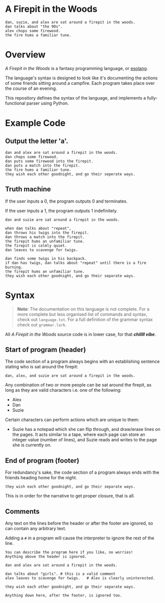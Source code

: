 # A Firepit in the Woods
```
dan, suzie, and alex are sat around a firepit in the woods.
dan talks about "the 90s".
alex chops some firewood.
the fire hums a familiar tune.
```

# Overview
*A Firepit in the Woods* is a fantasy programming language, or [esolang](https://esolangs.org/wiki/Esoteric_programming_language). 

The language's syntax is designed to look like it's documenting the actions of some friends sitting around a campfire. 
Each program takes place over the course of an evening.

This repository defines the syntax of the language, and implements a fully-functional parser using Python.


# Example Code
## Output the letter 'a'.

    dan and alex are sat around a firepit in the woods.
    dan chops some firewood.
    dan puts some firewood into the firepit.
    dan puts a match into the firepit.
    the fire hums a familiar tune.
    they wish each other goodnight, and go their seperate ways.

## Truth machine

If the user inputs a 0, the program outputs 0 and terminates.

If the user inputs a 1, the program outputs 1 indefinitely.

    dan and suzie are sat around a firepit in the woods.

    when dan talks about "repeat",
    dan throws his twigs into the firepit.
    dan throws a match into the firepit.
    the firepit hums an unfamiliar tune.
    the firepit is calmly quiet.
    dan leaves to scavenge for twigs.

    dan finds some twigs in his backpack.
    if dan has twigs, dan talks about "repeat" until there is a fire burning.
    the firepit hums an unfamiliar tune.
    they wish each other goodnight, and go their separate ways.

# Syntax

> **Note**: The documentation on this language is not complete. For a more complete but less organised list of commands and syntax, check out `language.txt`. For a full definition of the grammar syntax check out `grammar.lark`.

All *A Firepit in the Woods* source code is in lower case, for that ***chillll vibe***.

## Start of program (header)
The code section of a program always begins with an establishing sentence stating who is sat around the firepit:

    dan, alex, and suzie are sat around a firepit in the woods.

Any combination of two or more people can be sat around the firepit, as long as they are valid characters i.e. one of the following:
 - Alex
 - Dan
 - Suzie

Certain characters can perform actions which are unique to them:
- Suzie has a notepad which she can flip through, and draw/erase lines on the pages. It acts similar to a tape, where each page can store an integer value (number of lines), and Suzie reads and writes to the page she is currently on.

## End of program (footer)
For redundancy's sake, the code section of a program always ends with the friends heading home for the night.

    they wish each other goodnight, and go their separate ways.

This is in order for the narrative to get proper closure, that is all.

## Comments
Any text on the lines before the header or after the footer are ignored, so can contain any arbitrary text.

Adding a `#` in a program will cause the interpreter to ignore the rest of the line.

    You can describe the program here if you like, no worries!
    Anything above the header is ignored.

    dan and alex are sat around a firepit in the woods.

    dan talks about "girls". # this is a valid comment
    alex leaves to scavenge for twigs.   # Alex is clearly uninterested.

    they wish each other goodnight, and go their separate ways.

    Anything down here, after the footer, is ignored too.

